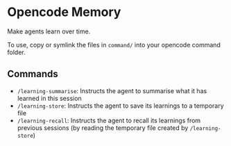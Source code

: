 # Opencode Memory

Make agents learn over time.

To use, copy or symlink the files in `command/` into your opencode command folder.

## Commands

- `/learning-summarise`: Instructs the agent to summarise what it has learned in this session
- `/learning-store`: Instructs the agent to save its learnings to a temporary file
- `/learning-recall`: Instructs the agent to recall its learnings from previous sessions (by reading the temporary file created by `/learning-store`)
